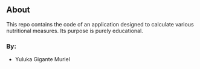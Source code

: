 ## About

This repo contains the code of an application designed to calculate various nutritional measures. Its purpose is purely educational.


### By:
- Yuluka Gigante Muriel